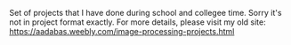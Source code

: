Set of projects that I have done during school and collegee time. Sorry it's not in project format exactly.
For more details, please visit my old site: https://aadabas.weebly.com/image-processing-projects.html